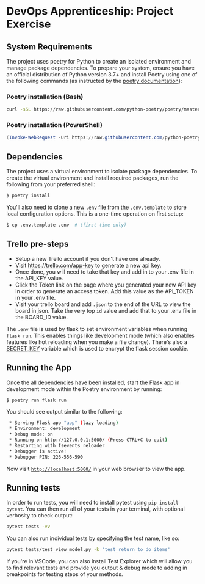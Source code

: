 # DevOps Apprenticeship: Project Exercise

## System Requirements

The project uses poetry for Python to create an isolated environment and manage package dependencies. To prepare your system, ensure you have an official distribution of Python version 3.7+ and install Poetry using one of the following commands (as instructed by the [poetry documentation](https://python-poetry.org/docs/#system-requirements)):

### Poetry installation (Bash)

```bash
curl -sSL https://raw.githubusercontent.com/python-poetry/poetry/master/install-poetry.py | python -
```

### Poetry installation (PowerShell)

```powershell
(Invoke-WebRequest -Uri https://raw.githubusercontent.com/python-poetry/poetry/master/install-poetry.py -UseBasicParsing).Content | python -
```

## Dependencies

The project uses a virtual environment to isolate package dependencies. To create the virtual environment and install required packages, run the following from your preferred shell:

```bash
$ poetry install
```

You'll also need to clone a new `.env` file from the `.env.template` to store local configuration options. This is a one-time operation on first setup:

```bash
$ cp .env.template .env  # (first time only)
```

## Trello pre-steps
* Setup a new Trello account if you don't have one already.
* Visit https://trello.com/app-key to generate a new api key.
* Once done, you will need to take that key and add in to your .env file in the API_KEY value.
* Click the Token link on the page where you generated your new API key in order to generate an access token. Add this value as the API_TOKEN in your .env file.
* Visit your trello board and add `.json` to the end of the URL to view the board in json. Take the very top `id` value and add that to your .env file in the BOARD_ID value.

The `.env` file is used by flask to set environment variables when running `flask run`. This enables things like development mode (which also enables features like hot reloading when you make a file change). There's also a [SECRET_KEY](https://flask.palletsprojects.com/en/1.1.x/config/#SECRET_KEY) variable which is used to encrypt the flask session cookie.

## Running the App

Once the all dependencies have been installed, start the Flask app in development mode within the Poetry environment by running:
```bash
$ poetry run flask run
```

You should see output similar to the following:
```bash
 * Serving Flask app "app" (lazy loading)
 * Environment: development
 * Debug mode: on
 * Running on http://127.0.0.1:5000/ (Press CTRL+C to quit)
 * Restarting with fsevents reloader
 * Debugger is active!
 * Debugger PIN: 226-556-590
```
Now visit [`http://localhost:5000/`](http://localhost:5000/) in your web browser to view the app.

## Running tests

In order to run tests, you will need to install pytest using `pip install pytest`. You can then run all of your tests in your terminal, with optional verbosity to check output:
```bash
pytest tests -vv
```
You can also run individual tests by specifying the test name, like so:
```bash
pytest tests/test_view_model.py -k 'test_return_to_do_items'
```

If you're in VSCode, you can also install Test Explorer which will allow you to find relevant tests and provide you output & debug mode to adding in breakpoints for testing steps of your methods.